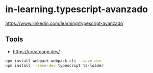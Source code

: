 # in-learning.typescript-avanzado
https://www.linkedin.com/learning/typescript-avanzado

## Tools

* https://createapp.dev/


```bash
npm install webpack webpack-cli --save-dev
npm install --save-dev typescript ts-loader
```
